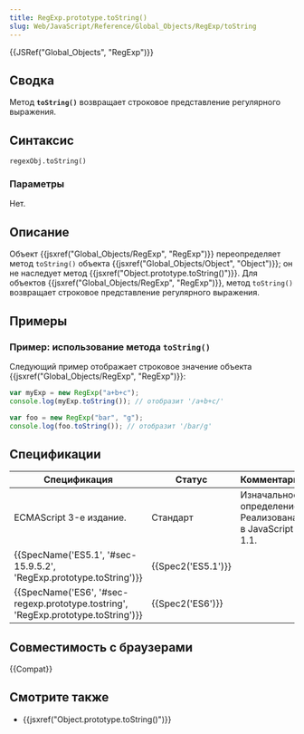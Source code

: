 ```yaml
---
title: RegExp.prototype.toString()
slug: Web/JavaScript/Reference/Global_Objects/RegExp/toString
---
```


{{JSRef("Global_Objects", "RegExp")}}

## Сводка

Метод **`toString()`** возвращает строковое представление регулярного выражения.

## Синтаксис

```
regexObj.toString()
```

### Параметры

Нет.

## Описание

Объект {{jsxref("Global_Objects/RegExp", "RegExp")}} переопределяет метод `toString()` объекта {{jsxref("Global_Objects/Object", "Object")}}; он не наследует метод {{jsxref("Object.prototype.toString()")}}. Для объектов {{jsxref("Global_Objects/RegExp", "RegExp")}}, метод `toString()` возвращает строковое представление регулярного выражения.

## Примеры

### Пример: использование метода `toString()`

Следующий пример отображает строковое значение объекта {{jsxref("Global_Objects/RegExp", "RegExp")}}:

```js
var myExp = new RegExp("a+b+c");
console.log(myExp.toString()); // отобразит '/a+b+c/'

var foo = new RegExp("bar", "g");
console.log(foo.toString()); // отобразит '/bar/g'
```

## Спецификации

| Спецификация                                                                       | Статус             | Комментарии                                            |
| ---------------------------------------------------------------------------------- | ------------------ | ------------------------------------------------------ |
| ECMAScript 3-е издание.                                                            | Стандарт           | Изначальное определение. Реализована в JavaScript 1.1. |
| {{SpecName('ES5.1', '#sec-15.9.5.2', 'RegExp.prototype.toString')}}                | {{Spec2('ES5.1')}} |                                                        |
| {{SpecName('ES6', '#sec-regexp.prototype.tostring', 'RegExp.prototype.toString')}} | {{Spec2('ES6')}}   |                                                        |

## Совместимость с браузерами

{{Compat}}

## Смотрите также

- {{jsxref("Object.prototype.toString()")}}
